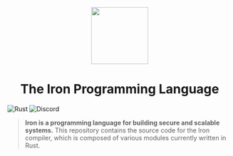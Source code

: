 <p align="center">
  <img src="docs/assets/logo.svg" height="128px" />
</p>

<h1 align="center">The Iron Programming Language</h1>

![Rust](https://github.com/ironlang/iron/workflows/Rust/badge.svg)
![Discord](https://img.shields.io/discord/745404935193231372?color=blueviolet&label=Discord&logo=discord&logoColor=white)

> **Iron is a programming language for building secure and scalable systems.** This repository contains the source code for the Iron compiler, which is composed of various modules currently written in Rust.
